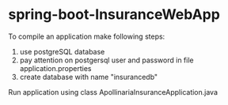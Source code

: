 # spring-boot-InsuranceWebApp

To compile an application make following steps:
1) use postgreSQL database
2) pay attention on postgersql user and password in file application.properties
3) create database with name "insurancedb"

Run application using class ApollinariaInsuranceApplication.java
